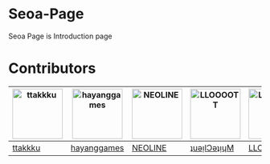 # Seoa-Page
Seoa Page is  Introduction page

# Contributors
| <img src="https://avatars.githubusercontent.com/ttakkku" width="100" title="ttakkku"> | <img src="https://avatars.githubusercontent.com/hayanggames" width="100" title="hayanggames"> | <img src="https://avatars.githubusercontent.com/code325" width="100" title="NEOLINE"> | <img src="https://avatars.githubusercontent.com/Ryzen72700" width="100" title="LLOOOOTT"> | <img src="https://avatars.githubusercontent.com/LLOOOOTT" width="100" title="LLOOOOTT"> | <img src="https://avatars.githubusercontent.com/DPS0340" width="100" title="DPS0340"> |
| ------------------------------------------------------------ | ------------------------------------------------------------ | ------------------------------------------------------------ | ------------------------------------------------------------ | ------------------------------------------------------------ | ------------------------------------------------------------ |
| [ttakkku](https://github.com/[ttakkku])                      | [hayanggames](https://github.com/[hayanggames])              | [NEOLINE](https://github.com/[code325])                      | [ʇuǝᴉlƆǝʇᴉɥM](https://github.com/[Ryzen72700])               | [LLOOOOT](https://github.com/[lloooot])                      | [DPS0340](https://github.com/[dps0340])                      |

